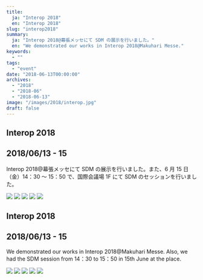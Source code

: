 ```yaml
---
title:
  ja: "Interop 2018"
  en: "Interop 2018"
slug: "interop2018"
summary:
  ja: "Interop 2018@幕張メッセにて SDM の展示を行いました。"
  en: "We demonstrated our works in Interop 2018@Makuhari Messe."
keywords:
  - ""
tags:
  - "event"
date: "2018-06-13T00:00:00"
archives:
  - "2018"
  - "2018-06"
  - "2018-06-13"
image: "/images/2018/interop.jpg"
draft: false
---
```


<!-- 日本語記事ここから -->
<section lang="ja" v-if="$context.locale === 'ja-jp'">

# Interop 2018

## 2018/06/13 - 15

Interop 2018@幕張メッセにて SDM の展示を行いました。また、6 月 15 日（金）14：30 ～ 15：50 で、国際会議場 1F にて SDM のセッションを行いました。

<div class="grid grid-cols-3 grid-rows-2 gap-4">
  <a href="/archives/img/interop2018/photo1.jpg"><img src="/archives/img/interop2018/photo1.jpg" /></a>
  <a href="/archives/img/interop2018/photo2.jpg"><img src="/archives/img/interop2018/photo2.jpg" /></a>
  <a href="/archives/img/interop2018/photo3.jpg"><img src="/archives/img/interop2018/photo3.jpg" /></a>
  <a href="/archives/img/interop2018/photo4.jpg"><img src="/archives/img/interop2018/photo4.jpg" /></a>
  <a href="/archives/img/interop2018/photo5.jpg"><img src="/archives/img/interop2018/photo5.jpg" /></a>
</div>

</section>
<!-- 日本語記事ここまで -->

<!-- English article start -->
<section lang="en" v-else>

# Interop 2018

## 2018/06/13 - 15

We demonstrated our works in Interop 2018@Makuhari Messe. Also, we had the SDM session from 14：30 to 15：50 in 15th June at the place.

<div class="grid grid-cols-3 gap-4">
  <a href="/archives/img/interop2018/photo1.jpg"><img src="/archives/img/interop2018/photo1.jpg" /></a>
  <a href="/archives/img/interop2018/photo2.jpg"><img src="/archives/img/interop2018/photo2.jpg" /></a>
  <a href="/archives/img/interop2018/photo3.jpg"><img src="/archives/img/interop2018/photo3.jpg" /></a>
  <a href="/archives/img/interop2018/photo4.jpg"><img src="/archives/img/interop2018/photo4.jpg" /></a>
  <a href="/archives/img/interop2018/photo5.jpg"><img src="/archives/img/interop2018/photo5.jpg" /></a>
</div>

</section>
<!-- English article end -->
